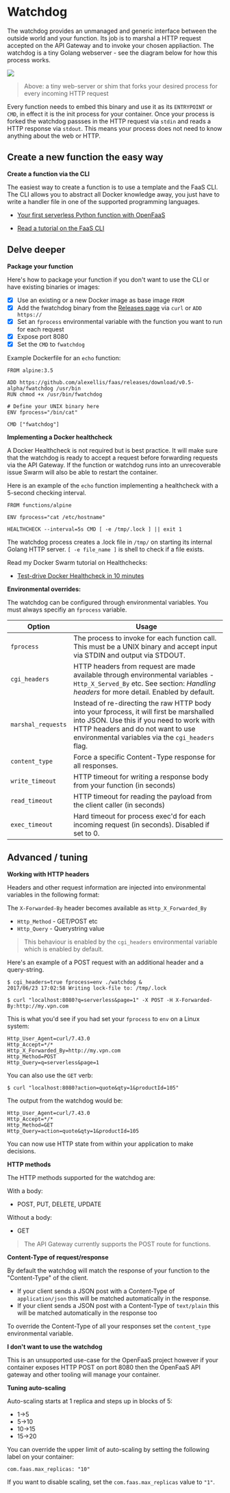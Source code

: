 Watchdog
==========

The watchdog provides an unmanaged and generic interface between the outside world and your function. Its job is to marshal a HTTP request accepted on the API Gateway and to invoke your chosen appliaction. The watchdog is a tiny Golang webserver - see the diagram below for how this process works.

![](https://pbs.twimg.com/media/DGScDblUIAAo4H-.jpg:large)

>  Above: a tiny web-server or shim that forks your desired process for every incoming HTTP request

Every function needs to embed this binary and use it as its `ENTRYPOINT` or `CMD`, in effect it is the init process for your container. Once your process is forked the watchdog passses in the HTTP request via `stdin` and reads a HTTP response via `stdout`. This means your process does not need to know anything about the web or HTTP.

## Create a new function the easy way

**Create a function via the CLI**

The easiest way to create a function is to use a template and the FaaS CLI. The CLI allows you to abstract all Docker knowledge away, you just have to write a handler file in one of the supported programming languages.

* [Your first serverless Python function with OpenFaaS](https://blog.alexellis.io/first-faas-python-function/)

* [Read a tutorial on the FaaS CLI](https://github.com/alexellis/faas-cli)

## Delve deeper

**Package your function**

Here's how to package your function if you don't want to use the CLI or have existing binaries or images:

- [x] Use an existing or a new Docker image as base image `FROM`
- [x] Add the fwatchdog binary from the [Releases page](https://github.com/alexellis/faas/releases) via `curl` or `ADD https://`
- [x] Set an `fprocess` environmental variable with the function you want to run for each request
- [x] Expose port 8080
- [x] Set the `CMD` to `fwatchdog`

Example Dockerfile for an `echo` function:

```
FROM alpine:3.5

ADD https://github.com/alexellis/faas/releases/download/v0.5-alpha/fwatchdog /usr/bin
RUN chmod +x /usr/bin/fwatchdog

# Define your UNIX binary here
ENV fprocess="/bin/cat"

CMD ["fwatchdog"]
```

**Implementing a Docker healthcheck**

A Docker Healthcheck is not required but is best practice. It will make sure that the watchdog is ready to accept a request before forwarding requests via the API Gateway. If the function or watchdog runs into an unrecoverable issue Swarm will also be able to restart the container.

Here is an example of the `echo` function implementing a healthcheck with a 5-second checking interval.

```
FROM functions/alpine

ENV fprocess="cat /etc/hostname"

HEALTHCHECK --interval=5s CMD [ -e /tmp/.lock ] || exit 1
```

The watchdog process creates a .lock file in `/tmp/` on starting its internal Golang HTTP server. `[ -e file_name ]` is shell to check if a file exists.

Read my Docker Swarm tutorial on Healthchecks:

 * [Test-drive Docker Healthcheck in 10 minutes](http://blog.alexellis.io/test-drive-healthcheck/)

**Environmental overrides:**

The watchdog can be configured through environmental variables. You must always specifiy an `fprocess` variable.

| Option                 | Usage             |
|------------------------|--------------|
| `fprocess`             | The process to invoke for each function call. This must be a UNIX binary and accept input via STDIN and output via STDOUT.  |
| `cgi_headers`          | HTTP headers from request are made available through environmental variables - `Http_X_Served_By` etc. See section: *Handling headers* for more detail. Enabled by default. |
| `marshal_requests`     | Instead of re-directing the raw HTTP body into your fprocess, it will first be marshalled into JSON. Use this if you need to work with HTTP headers and do not want to use environmental variables via the `cgi_headers` flag. |
| `content_type`         | Force a specific Content-Type response for all responses. |
| `write_timeout`        | HTTP timeout for writing a response body from your function (in seconds)  |
| `read_timeout`         | HTTP timeout for reading the payload from the client caller (in seconds) |
| `exec_timeout`         | Hard timeout for process exec'd for each incoming request (in seconds). Disabled if set to 0. |
 

## Advanced / tuning

**Working with HTTP headers**

Headers and other request information are injected into environmental variables in the following format:

The `X-Forwarded-By` header becomes available as `Http_X_Forwarded_By`

* `Http_Method` - GET/POST etc
* `Http_Query` - Querystring value

> This behaviour is enabled by the `cgi_headers` environmental variable which is enabled by default.

Here's an example of a POST request with an additional header and a query-string.

```
$ cgi_headers=true fprocess=env ./watchdog &
2017/06/23 17:02:58 Writing lock-file to: /tmp/.lock

$ curl "localhost:8080?q=serverless&page=1" -X POST -H X-Forwarded-By:http://my.vpn.com
```

This is what you'd see if you had set your `fprocess` to `env` on a Linux system:

```
Http_User_Agent=curl/7.43.0
Http_Accept=*/*
Http_X_Forwarded_By=http://my.vpn.com
Http_Method=POST
Http_Query=q=serverless&page=1
```

You can also use the `GET` verb:

```
$ curl "localhost:8080?action=quote&qty=1&productId=105"
```

The output from the watchdog would be:

```
Http_User_Agent=curl/7.43.0
Http_Accept=*/*
Http_Method=GET
Http_Query=action=quote&qty=1&productId=105
```

You can now use HTTP state from within your application to make decisions.

**HTTP methods**

The HTTP methods supported for the watchdog are:

With a body:
* POST, PUT, DELETE, UPDATE

Without a body:
* GET

> The API Gateway currently supports the POST route for functions.

**Content-Type of request/response**

By default the watchdog will match the response of your function to the "Content-Type" of the client.

* If your client sends a JSON post with a Content-Type of `application/json` this will be matched automatically in the response.
* If your client sends a JSON post with a Content-Type of `text/plain` this will be matched automatically in the response too

To override the Content-Type of all your responses set the `content_type` environmental variable.

**I don't want to use the watchdog**

This is an unsupported use-case for the OpenFaaS project however if your container exposes HTTP POST on port 8080 then the OpenFaaS API gateway and other tooling will manage your container.

**Tuning auto-scaling**

Auto-scaling starts at 1 replica and steps up in blocks of 5:

* 1->5
* 5->10
* 10->15
* 15->20

You can override the upper limit of auto-scaling by setting the following label on your container:

```
com.faas.max_replicas: "10"
```

If you want to disable scaling, set the `com.faas.max_replicas` value to `"1"`.
